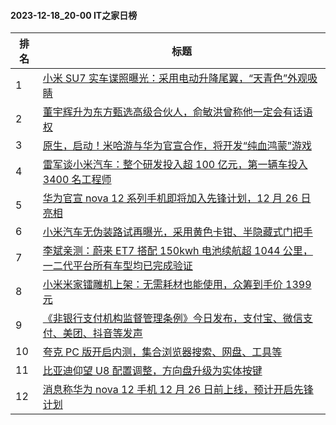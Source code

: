 #### 2023-12-18_20-00  IT之家日榜

| 排名 | 标题|
| --- | ---|
| 1 | [小米 SU7 实车谍照曝光：采用电动升降尾翼，“天青色”外观吸睛](https://www.ithome.com/0/739/836.htm) |
| 2 | [董宇辉升为东方甄选高级合伙人，俞敏洪曾称他一定会有话语权](https://www.ithome.com/0/739/848.htm) |
| 3 | [原生，启动！米哈游与华为官宣合作，将开发“纯血鸿蒙”游戏](https://www.ithome.com/0/739/876.htm) |
| 4 | [雷军谈小米汽车：整个研发投入超 100 亿元，第一辆车投入 3400 名工程师](https://www.ithome.com/0/739/857.htm) |
| 5 | [华为官宣 nova 12 系列手机即将加入先锋计划，12 月 26 日亮相](https://www.ithome.com/0/739/867.htm) |
| 6 | [小米汽车无伪装路试再曝光，采用黄色卡钳、半隐藏式门把手](https://www.ithome.com/0/739/939.htm) |
| 7 | [李斌亲测：蔚来 ET7 搭配 150kwh 电池续航超 1044 公里，一二代平台所有车型均已完成验证](https://www.ithome.com/0/739/834.htm) |
| 8 | [小米米家镭雕机上架：无需耗材也能使用，众筹到手价 1399 元](https://www.ithome.com/0/739/890.htm) |
| 9 | [《非银行支付机构监督管理条例》今日发布，支付宝、微信支付、美团、抖音等发声](https://www.ithome.com/0/739/829.htm) |
| 10 | [夸克 PC 版开启内测，集合浏览器搜索、网盘、工具等](https://www.ithome.com/0/739/871.htm) |
| 11 | [比亚迪仰望 U8 配置调整，方向盘升级为实体按键](https://www.ithome.com/0/739/904.htm) |
| 12 | [消息称华为 nova 12 手机 12 月 26 日前上线，预计开启先锋计划](https://www.ithome.com/0/739/863.htm) |
